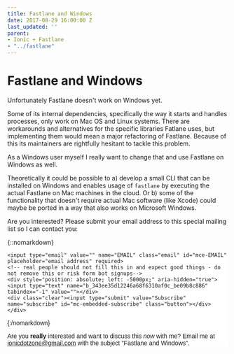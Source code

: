 ```yaml
---
title: Fastlane and Windows
date: 2017-08-29 16:00:00 Z
last_updated: ''
parent:
- Ionic + Fastlane
- "../fastlane"
---
```


# Fastlane and Windows

Unfortunately Fastlane doesn't work on Windows yet. 

Some of its internal dependencies, specifically the way it starts and handles processes, only work on Mac OS and Linux systems. There are workarounds and alternatives for the specific libraries Fatlane uses, but implementing them would mean a major refactoring of Fastlane. Because of this its maintainers are rightfully hesitant to tackle this problem.

As a Windows user myself I really want to change that and use Fastlane on Windows as well.

Theoretically it could be possible to a) develop a small CLI that can be installed on Windows and enables usage of `fastlane` by executing the actual Fastlane on Mac machines in the cloud. Or b) some of the functionality that doesn't require actual Mac software (like Xcode) could maybe be ported in a way that also works on Microsoft Windows.

Are you interested? Please submit your email address to this special mailing list so I can contact you:

{::nomarkdown}
<!-- Begin MailChimp Signup Form -->
<link href="//cdn-images.mailchimp.com/embedcode/slim-10_7.css" rel="stylesheet" type="text/css">
<style type="text/css">
	#mc_embed_signup{background:#fff; clear:left; font:14px Helvetica,Arial,sans-serif; }
	/* Add your own MailChimp form style overrides in your site stylesheet or in this style block.
	   We recommend moving this block and the preceding CSS link to the HEAD of your HTML file. */
</style>
<div id="mc_embed_signup">
<form action="//zone.us16.list-manage.com/subscribe/post?u=343ee35d12246a68f6310af0c&amp;id=be09b8c886" method="post" id="mc-embedded-subscribe-form" name="mc-embedded-subscribe-form" class="validate" target="_blank" novalidate>
    <div id="mc_embed_signup_scroll">
	
	<input type="email" value="" name="EMAIL" class="email" id="mce-EMAIL" placeholder="email address" required>
    <!-- real people should not fill this in and expect good things - do not remove this or risk form bot signups-->
    <div style="position: absolute; left: -5000px;" aria-hidden="true"><input type="text" name="b_343ee35d12246a68f6310af0c_be09b8c886" tabindex="-1" value=""></div>
    <div class="clear"><input type="submit" value="Subscribe" name="subscribe" id="mc-embedded-subscribe" class="button"></div>
    </div>
</form>
</div>
<!--End mc_embed_signup-->
{:/nomarkdown}

Are you **really** interested and want to discuss this _now_ with me? Email me at ionicdotzone@gmail.com with the subject "Fastlane and Windows".